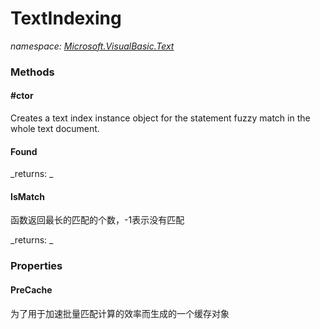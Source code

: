 ﻿
# TextIndexing
_namespace: [Microsoft.VisualBasic.Text](N-Microsoft.VisualBasic.Text.md)_



### Methods

#### #ctor
Creates a text index instance object for the statement fuzzy match in the whole text document.
#### Found


_returns: _
#### IsMatch
函数返回最长的匹配的个数，-1表示没有匹配

_returns: _


### Properties

#### PreCache
为了用于加速批量匹配计算的效率而生成的一个缓存对象

